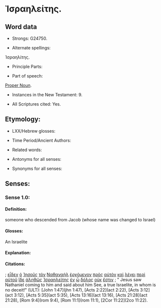 # Ἰσραηλείτης.

<!-- Status: S3=Needs2ndReview -->
<!-- Lexica used for edits: BDAG, LN, FFM, A-S  -->

## Word data

* Strongs: G24750.

* Alternate spellings:

Ἰσραηλίτης.

* Principle Parts: 

* Part of speech: 

[Proper Noun](http://ugg.readthedocs.io/en/latest/proper_noun.html).

* Instances in the New Testament: 9.

* All Scriptures cited: Yes.

## Etymology: 

* LXX/Hebrew glosses: 

* Time Period/Ancient Authors: 

* Related words: 

* Antonyms for all senses:

* Synonyms for all senses: 

## Senses:

### Sense  1.0: 

#### Definition: 

someone who descended from Jacob (whose name was changed to Israel)

#### Glosses: 

An Israelite

#### Explanation: 

#### Citations: 

; [εἶδεν](../G37080/01.md) [ὁ](../G35880/01.md) [Ἰησοῦς](../G24240/01.md) [τὸν](../G35880/01.md) [Ναθαναὴλ](../G34820/01.md) [ἐρχόμενον](../G20640/01.md) [πρὸς](../G43140/01.md) [αὐτὸν](../G08460/01.md) [καὶ](../G25320/01.md) [λέγει](../G30040/01.md) [περὶ](../G40120/01.md) [αὐτοῦ](../G08460/01.md) [ἴδε](../G37080/01.md) [ἀληθῶς](../G02300/01.md) [Ἰσραηλείτης](../G24750/01.md) [ἐν](../G17220/01.md) [ᾧ](../G37390/01.md) [δόλος](../G13880/01.md) [οὐκ](../G37560/01.md) [ἔστιν](../G99999/01.md)
; " Jesus saw Nathaniel coming to him and said about him See, a true Israelite, in whom is no deceit!" (ULT): 
[John 1:47](jhn 1:47), [Acts 2:22](act 2:22), [Acts 3:12](act 3:12), [Acts 5:35](act 5:35), [Acts 13:16](act 13:16), [Acts 21:28](act 21:28), [Rom 9:4](rom 9:4), [Rom 11:1](rom 11:1), [2Cor 11:22](2co 11:22).
